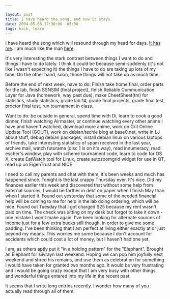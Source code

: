 ```yaml
--- 

layout: post
title: I have heard the song, and now it stays.
date: 2004-05-06 17:30:00 -05:00
tags: hack, learn
---
```

I have heard the song which will resound through my head for days. <a href="http://www.lemonizer.com/banana/">It has me</a>.   I am much like the man <a href="&quot;http://uploads.ungrounded.net/content.php?id=166521&amp;name=166521_bananaphone.swf&amp;title=Banana%20Phone&amp;date=1083729600&amp;quality=b&amp;uj=0&amp;w=550&amp;h=400">here</a>.

It's very interesting the stark contrast between things I want to do and things I have to do lately.  I think it could be because semi-suddenly (it's not like I wasn't expecting it) the things I have to do are taking up lots of my time.  On the other hand, soon, those things will not take up as much time.

Before the end of next week, have to do:  Finish take home final, order parts for the lab, finish SSNSIM (final project), finish Reliable Communication Layer for Java (homework, way past due), make CheetSheet(tm) for statistics, study statistics, grade lab 14, grade final projects, grade final test, proctor final test, run tournament in class.

Want to do: be outside in general, spend time with Di, learn to cook a good dinner, finish watching Airmaster, or continue watching every other anime I have and haven't watched, download more anime, work on Grit Online Update Tool (GOUT), work on debian/techie blog at base0.net, write in LJ about stuff, debug debian packages, install debian linux on various laptops of friends, take interesting statistics of spam received in the last year, archive mail, watch futurama (disc 1 is on it's way), read innumeracy, read escher's window, play with scheme tournament code, learn to code for OS X, create EatWatch tool for Linux, create autozoomgrid widget for use in QT, read up on EigenTrust and NICE

I need to call my parents and chat with them, it's been weeks and much has happened since.  Tonight is the last crappy Thursday ever.  It's nice.  Did my finances earlier this week and discovered that without some help from external sources, I would be farther in debt on paper when I finish May than when I started it.  Found out yesterday that some of the needed financial help will be coming to me for help in the lab doing ordering, which will be nice.   Found out Tuesday that I got charged $25 because my rent wasn't paid on time.  The check was sitting on my desk but forgot to take it down - one mistake I won't make again.  I've been looking for alternate sources of income just for a few extra bucks still though, in order to give me some padding.  I've been thinking that I am perfect at living either exactly at or just beyond my means.  This worries me some because I don't account for accidents which could cost a lot of money, but I haven't had one yet.

I am, as others aptly put it "in a holding pattern" for the "Elephant".  Brought an Elephant for silvrayn last weekend.  Hoping we can pop him joyfully next weekend and shred his remains, and use them as celebration for something I would have taken for granted two months ago.  It would be very frustrating and I would be going crazy except that I am very busy with other things, and wonderful things entered into my life in the recent past.

It seems that I write long entries recently.  I wonder how many of you actually read through all of them.
